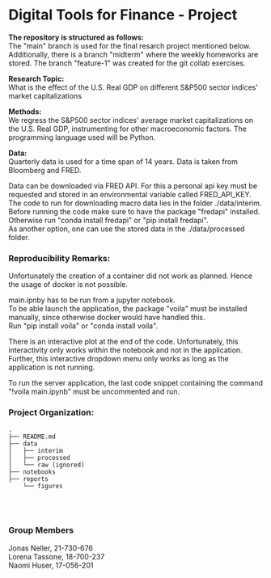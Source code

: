 # Digital Tools for Finance - Project

**The repository is structured as follows:**<br />
The "main" branch is used for the final resarch project mentioned below. Additionally, there is a branch "midterm" where the weekly homeworks are stored. The branch "feature-1" was created for the git collab exercises.

**Research Topic:**<br />
What is the effect of the U.S. Real GDP on different S&P500 sector indices' market capitalizations

**Methods:**<br />
We regress the S&P500 sector indices' average market capitalizations on the U.S. Real GDP, instrumenting for other macroeconomic factors. The programming language used will be Python.

**Data:**<br />
Quarterly data is used for a time span of 14 years. Data is taken from Bloomberg and FRED.

Data can be downloaded via FRED API. For this a personal api key must be requested and stored in an environmental variable called FRED_API_KEY. The code to run for downloading macro data lies in the folder ./data/interim. Before running the code make sure to have the package "fredapi" installed. Otherwise run "conda install fredapi" or "pip install fredapi". \
As another option, one can use the stored data in the ./data/processed folder.


### Reproducibility Remarks:
Unfortunately the creation of a container did not work as planned. Hence the usage of docker is not possible. 

main.ipnby has to be run from a jupyter notebook.\
To be able launch the application, the package "voila" must be installed manually, since otherwise docker would have handled this.\
Run "pip install voila" or "conda install voila".

There is an interactive plot at the end of the code. Unfortunately, this interactivity only works within the notebook and not in the application.\
Further, this interactive dropdown menu only works as long as the application is not running.

To run the server application, the last code snippet containing the command "!voila main.ipynb" must be uncommented and run.

### Project Organization: 
    .
    ├── README.md
    ├── data
    │   ├── interim
    │   ├── processed
    │   └── raw (ignored)
    ├── notebooks
    ├── reports
        └── figures


<br /><br />

### Group Members
Jonas Neller, 21-730-676 <br />
Lorena Tassone, 18-700-237 <br />
Naomi Huser, 17-056-201 <br />
